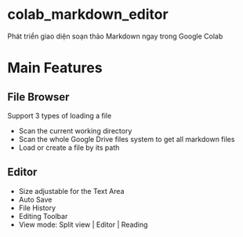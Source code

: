 # colab_markdown_editor
Phát triển giao diện soạn thảo Markdown ngay trong Google Colab

# Main Features

## File Browser
Support 3 types of loading a file
- Scan the current working directory
- Scan the whole Google Drive files system to get all markdown files
- Load or create a file by its path

## Editor
- Size adjustable for the Text Area
- Auto Save
- File History
- Editing Toolbar
- View mode: Split view | Editor | Reading